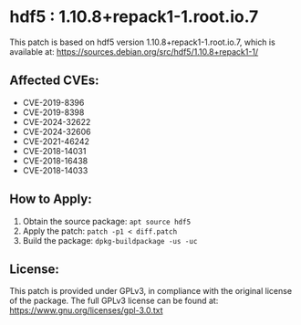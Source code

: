 # hdf5 : 1.10.8+repack1-1.root.io.7

This patch is based on hdf5 version 1.10.8+repack1-1.root.io.7, which is available at:
https://sources.debian.org/src/hdf5/1.10.8+repack1-1/

## Affected CVEs:
- CVE-2019-8396
- CVE-2019-8398
- CVE-2024-32622
- CVE-2024-32606
- CVE-2021-46242
- CVE-2018-14031
- CVE-2018-16438
- CVE-2018-14033

## How to Apply:
1. Obtain the source package: `apt source hdf5`
2. Apply the patch: `patch -p1 < diff.patch`
3. Build the package: `dpkg-buildpackage -us -uc`

## License:
This patch is provided under GPLv3, in compliance with the original license of the package.
The full GPLv3 license can be found at: https://www.gnu.org/licenses/gpl-3.0.txt
